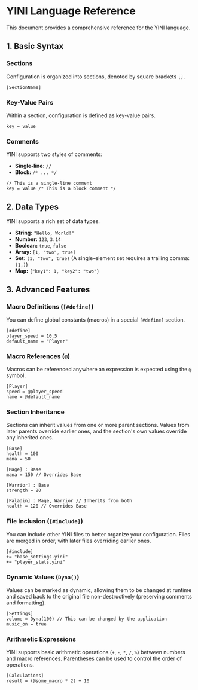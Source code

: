# YINI Language Reference

This document provides a comprehensive reference for the YINI language.

## 1. Basic Syntax

### Sections

Configuration is organized into sections, denoted by square brackets `[]`.

```yini
[SectionName]
```

### Key-Value Pairs

Within a section, configuration is defined as key-value pairs.

```yini
key = value
```

### Comments

YINI supports two styles of comments:

- **Single-line:** `//`
- **Block:** `/* ... */`

```yini
// This is a single-line comment
key = value /* This is a block comment */
```

## 2. Data Types

YINI supports a rich set of data types.

- **String:** `"Hello, World!"`
- **Number:** `123`, `3.14`
- **Boolean:** `true`, `false`
- **Array:** `[1, "two", true]`
- **Set:** `(1, "two", true)` (A single-element set requires a trailing comma: `(1,)`)
- **Map:** `{"key1": 1, "key2": "two"}`

## 3. Advanced Features

### Macro Definitions (`[#define]`)

You can define global constants (macros) in a special `[#define]` section.

```yini
[#define]
player_speed = 10.5
default_name = "Player"
```

### Macro References (`@`)

Macros can be referenced anywhere an expression is expected using the `@` symbol.

```yini
[Player]
speed = @player_speed
name = @default_name
```

### Section Inheritance

Sections can inherit values from one or more parent sections. Values from later parents override earlier ones, and the section's own values override any inherited ones.

```yini
[Base]
health = 100
mana = 50

[Mage] : Base
mana = 150 // Overrides Base

[Warrior] : Base
strength = 20

[Paladin] : Mage, Warrior // Inherits from both
health = 120 // Overrides Base
```

### File Inclusion (`[#include]`)

You can include other YINI files to better organize your configuration. Files are merged in order, with later files overriding earlier ones.

```yini
[#include]
+= "base_settings.yini"
+= "player_stats.yini"
```

### Dynamic Values (`Dyna()`)

Values can be marked as dynamic, allowing them to be changed at runtime and saved back to the original file non-destructively (preserving comments and formatting).

```yini
[Settings]
volume = Dyna(100) // This can be changed by the application
music_on = true
```

### Arithmetic Expressions

YINI supports basic arithmetic operations (`+`, `-`, `*`, `/`, `%`) between numbers and macro references. Parentheses can be used to control the order of operations.

```yini
[Calculations]
result = (@some_macro * 2) + 10
```